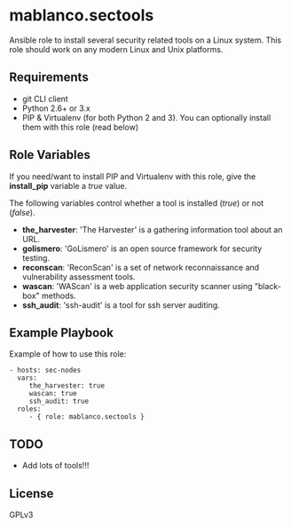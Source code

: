 # mablanco.sectools

Ansible role to install several security related tools on a Linux system. This role should work on any modern Linux and Unix platforms.

## Requirements
- git CLI client
- Python 2.6+ or 3.x
- PIP & Virtualenv (for both Python 2 and 3). You can optionally install them with this role (read below)

## Role Variables
If you need/want to install PIP and Virtualenv with this role, give the **install_pip** variable a *true* value.

The following variables control whether a tool is installed (*true*) or not (*false*).

- **the_harvester**: 'The Harvester' is a gathering information tool about an URL.
- **golismero**: 'GoLismero' is an open source framework for security testing.
- **reconscan**: 'ReconScan' is a set of network reconnaissance and vulnerability assessment tools.
- **wascan**: 'WAScan' is a web application security scanner using "black-box" methods.
- **ssh_audit**: 'ssh-audit' is a tool for ssh server auditing.

## Example Playbook

Example of how to use this role:

    - hosts: sec-nodes
      vars:
         the_harvester: true
         wascan: true
         ssh_audit: true
      roles:
         - { role: mablanco.sectools }

## TODO

- Add lots of tools!!!

## License

GPLv3
